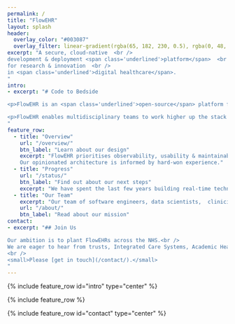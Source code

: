 ```yaml
---
permalink: /
title: "FlowEHR"
layout: splash
header:
  overlay_color: "#003087"
  overlay_filter: linear-gradient(rgba(65, 182, 230, 0.5), rgba(0, 48, 135, 0.5))
excerpt: "A secure, cloud-native  <br />
development & deployment <span class='underlined'>platform</span>  <br />
for research & innovation  <br />
in <span class='underlined'>digital healthcare</span>.
"
intro:
- excerpt: "# Code to Bedside

<p>FlowEHR is an <span class='underlined'>open-source</span> platform for iterative, safe & reproducible development & deployment of data science solutions <span class='underlined'>inside the NHS</span>.</p>

<p>FlowEHR enables multidisciplinary teams to work higher up the stack and focus on improving patient outcomes & health system efficiency.</p>
"
feature_row:
  - title: "Overview"
    url: "/overview/"
    btn_label: "Learn about our design"
    excerpt: "FlowEHR prioritises observability, usability & maintainability and is aligned with the [Five Safes](https://en.wikipedia.org/wiki/Five_safes){:target='_blank'}. 
    Our opinionated architecture is informed by hard-won experience."
  - title: "Progress"
    url: "/status/"
    btn_label: "Find out about our next steps"
    excerpt: "We have spent the last few years building real-time technology & data infrastructure and delivering digital solutions for research & innovation in a hospital setting."
  - title: "Our Team"
    excerpt: "Our team of software engineers, data scientists,  clinicians, academic researchers and operational staff is based at one of the busiest NHS trusts in the UK."
    url: "/about/"
    btn_label: "Read about our mission"
contact:
- excerpt: "## Join Us

Our ambition is to plant FlowEHRs across the NHS.<br /> 
We are eager to hear from trusts, Integrated Care Systems, Academic Health Science Networks or other NHS organisations who want to unlock the transformative power of their data.  
<br />
<small>Please [get in touch](/contact/).</small>
"
---
```


{% include feature_row id="intro" type="center" %}

{% include feature_row %}

{% include feature_row id="contact" type="center" %}
